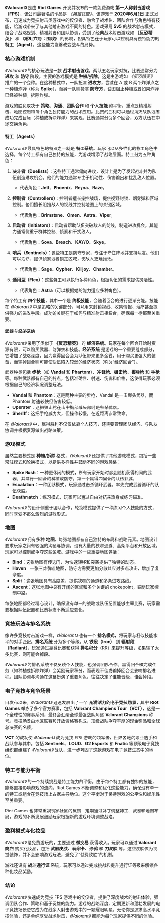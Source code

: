 **《Valorant》** 是由 **Riot Games** 开发并发布的一款免费游戏 **第一人称射击游戏（FPS）**，该公司最著名的作品是 _《英雄联盟》_。该游戏于 **2020年6月2日** 正式发布，迅速成为竞技射击类游戏中的佼佼者，融合了战术性、团队合作与角色特有技能，给游戏带来了与其他射击游戏不同的特色。游戏采用 **5v5** 的战术射击模式，结合了战略规划、精准射击和团队协调，受到了经典战术射击游戏如 **《反恐精英》** 和 **《彩虹六号：围攻》** 的影响，但其特色在于玩家可以控制具有独特能力的 **特工（Agent）**，这些能力能够改变战斗的局势。

### **核心游戏机制**

_《Valorant》_ 的核心玩法是一款 **战术射击游戏**，两队五名玩家对抗，比赛通常分为 **进攻** 和 **防守** 阶段。主要的游戏模式是 **种植/拆除**，这是由游戏如 _《反恐精英》_ 推广的一个变种。在这种模式中，一队扮演 **进攻方**，尝试在 A 或 B 两个炸弹点之一种植炸弹（称为 **Spike**），而另一队则扮演 **防守方**，试图阻止种植或者如果炸弹已经被种植，拆除炸弹。

游戏的胜负取决于 **策略**、**沟通**、**团队合作** 和 **个人技能** 的平衡，重点是精准射击、地图控制和每个角色独特能力的战术应用。比赛的胜利可以通过消灭敌队或者成功完成目标（种植或拆除炸弹）来实现。比赛通常分为多个回合，双方队伍在中途交换角色。

#### **特工（Agents）**

_《Valorant》_ 最具特色的特点之一就是 **特工系统**。玩家可以从多样化的特工角色中选择，每个特工都有自己独特的技能，为游戏增添了战略层面。特工分为五种角色：

1.  **决斗者（Duelists）**：这些特工通常偏向进攻，设计上是为了发起战斗并为队伍创造进攻机会。他们的能力通常专注于机动性、伤害输出和扰乱敌人位置。

    - 代表角色：**Jett**、**Phoenix**、**Reyna**、**Raze**。

2.  **控制者（Controllers）**：控制者擅长操控战场，提供视野封锁、烟雾弹和区域控制。他们擅长阻挡敌人的视线并控制地图上的关键区域。

    - 代表角色：**Brimstone**、**Omen**、**Astra**、**Viper**。

3.  **启动者（Initiators）**：启动者帮助队伍突破敌人的防线，制造进攻机会。其能力通常侧重于群体控制、侦察和干扰敌人。

    - 代表角色：**Sova**、**Breach**、**KAY/O**、**Skye**。

4.  **哨兵（Sentinels）**：这些特工是防守专家，专注于守住阵地并支持队友。他们可以治疗、提供侦察或者锁定区域，使敌人更难推进。

    - 代表角色：**Sage**、**Cypher**、**Killjoy**、**Chamber**。

5.  **通用型（Flex）**：这些特工可以执行多种角色，根据队伍的需求提供灵活性。

    - 代表角色：**Astra**（可以根据她的能力适应多种角色）。

每个特工有 **四个技能**，其中一个是 **终极技能**，会随着回合的进行逐渐充能。技能在 _《Valorant》_ 中是策略的关键部分，可以用来封锁视线、收集情报、治疗甚至提供强力的进攻手段。成功的关键在于如何与精准射击相结合，确保每一枪都至关重要。

#### **武器与经济系统**

_《Valorant》_ 采用了类似于 **《反恐精英》** 的 **经济系统**。玩家在每个回合开始时资源有限，可以购买武器、防弹衣和技能。**经济系统** 是游戏的一个重要组成部分，它增加了战略深度，因为赢得回合会为队伍带来更多金钱，用于购买更强大的装备，而输掉回合则可能使队伍陷入较弱的经济状态（称为“经济回合”）。

武器种类包括 **步枪**（如 **Vandal** 和 **Phantom**）、**冲锋枪**、**狙击枪**、**霰弹枪** 和 **手枪** 等。每种武器都有自己的特点，包括准确性、射速、伤害和价格，这使得玩家必须根据自己的经济状况调整玩法。

- **Vandal** 和 **Phantom**：这是两种主要的步枪，Vandal 是一击爆头武器，而 Phantom 射速较快但伤害较低。
- **Operator**：这把狙击枪在击中胸部或头部时是秒杀武器。
- **Sheriff**：这把手枪威力大，但操作较慢，在近距离非常致命。

在 _《Valorant》_ 中，赢得胜利不仅仅依靠个人技巧，还需要管理团队经济、与队友协调并根据资源做出战略决策。

### **游戏模式**

虽然主要模式是 **种植/拆除** 格式，_《Valorant》_ 还提供了其他游戏模式，包括一些常驻模式和轮换模式，以提供多样性并鼓励不同的游戏风格：

- **Spike Rush**：一种更休闲的模式，所有玩家开始时都会随机获得相同的武器，并进行一回合的种植或防守。第一个赢得四回合的队伍获胜。
- **Escalation**：一种团队模式，玩家通过击杀循环武器。率先完成武器循环的队伍获胜。
- **Deathmatch**：练习模式，玩家可以通过自由对抗来热身或练习瞄准。

_《Valorant》_ 的设计侧重于团队合作，轮换模式提供了一种练习个人技能的方式，同时享受不那么激烈的游戏形式。

### **地图**

_《Valorant》_ 拥有多种 **地图**，每张地图都有自己独特的布局和战略元素。地图设计要求玩家之间有较强的沟通与协调，设有大量的狭窄通道、高架平台和开放区域，玩家可以控制或争夺这些区域。游戏中的一些重要地图包括：

- **Bind**：这张地图有传送门，为快速转移和突袭提供了独特的动态。
- **Haven**：一张三炸弹点地图，防守方需要更加分散以应对多点攻击，增加了复杂度。
- **Split**：这张地图具有高度差，提供狭窄的通道和多条进攻路线。
- **Ascent**：这张地图中央有开阔的区域和多个关键的 chokepoint，鼓励玩家控制中路。

每张地图都经过精心设计，确保没有单一的战略或队伍配置能够主宰比赛，玩家需要根据队伍配置和比赛状态不断适应变化。

### **竞技玩法与排名系统**

像许多竞技射击游戏一样，_《Valorant》_ 也有一个 **排名模式**，将玩家与相似技能水平的对手匹配。**排名系统** 分为多个等级，从 **铁段（Iron）** 到 **辐射段（Radiant）**。玩家通过赢得比赛和获得 **排名积分**（RR）来提升等级，如果输了太多比赛，则可能会掉段。

_《Valorant》_ 的排名系统不仅反映个人技能，也强调团队合作。赢得回合和完成任务（如种植或拆除炸弹）会奖励玩家积分，而表现不佳或输掉回合会影响排名进程。团队协调与沟通在这里扮演了重要角色，往往决定了谁能晋级，谁会掉段。

### **电子竞技与竞争场景**

自发布以来，_《Valorant》_ 迅速发展出了一个 **充满活力的电子竞技场景**，其中 **Riot Games** 举办了多个官方赛事，包括 **Valorant Champions Tour（VCT）**，这是一个全球性的赛事系列，最终会汇聚全球最强战队角逐 **Valorant Champions** 称号。竞技场景由地区联赛和开放资格赛构成，顶级战队争夺丰厚的现金奖品和全球总决赛的名额。

**VCT** 的成功使 _《Valorant》_ 成为竞技 FPS 游戏的领军者，世界各地的职业选手和战队参与其中。包括 **Sentinels**、**LOUD**、**G2 Esports** 和 **Fnatic** 等顶级电子竞技组织都组建了 _《Valorant》_ 战队，进一步巩固了这款游戏在电子竞技生态中的地位。

### **特工与能力平衡**

_《Valorant》_ 的一个持续挑战是特工能力的平衡。由于每个特工都有独特的技能，能够直接影响游戏的流向，Riot Games 不断调整和优化这些能力，确保没有单一的特工或组合在竞技场上占据主导地位。这个平衡对于保持游戏的公平性和娱乐性至关重要。

Riot Games 也非常重视玩家社区的反馈，定期通过补丁调整特工、武器和地图布局，游戏的不断发展鼓励玩家根据新的游戏环境调整战略。

### **盈利模式与化妆品**

_《Valorant》_ 是免费游玩的，主要通过 **微交易** 获得收入。玩家可以通过 **Valorant 商店** 购买化妆品，包括 **武器皮肤**、**玩家卡**、**涂鸦** 和 **刀皮肤** 等。这些皮肤仅为视觉装饰，并不会影响游戏玩法，避免了“付费致胜”的机制。

游戏还设有 **战斗通行证** 系统，玩家可以通过完成挑战和提升通行证等级来解锁各种化妆品奖励。

### **结论**

_《Valorant》_ 快速成为竞技 FPS 游戏中的佼佼者，提供了深度战术的射击体验，强调团队合作、策略和基于英雄的能力。游戏的战略深度、定期更新和蓬勃发展的电子竞技场景使它成为在线多人射击游戏中的一颗耀眼明星。无论你是追求高水平竞技体验，还是单纯享受战术射击，_《Valorant》_ 都能为每个玩家提供不同的体验。
